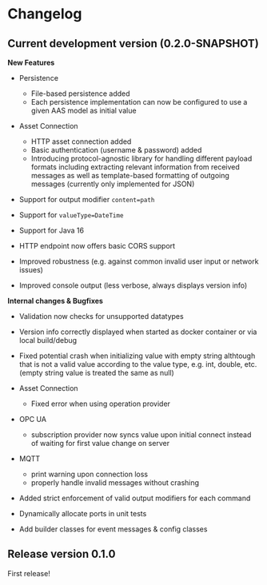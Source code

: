 # Changelog

## Current development version (0.2.0-SNAPSHOT)

**New Features**
*   Persistence
	*   File-based persistence added
	*   Each persistence implementation can now be configured to use a given AAS model as initial value

*   Asset Connection
	*   HTTP asset connection added
	*   Basic authentication (username & password) added
	*   Introducing protocol-agnostic library for handling different payload formats including extracting relevant information from received messages as well as template-based formatting of outgoing messages (currently only implemented for JSON)

*   Support for output modifier `content=path`

*   Support for `valueType=DateTime`

*   Support for Java 16

*   HTTP endpoint now offers basic CORS support

*   Improved robustness (e.g. against common invalid user input or network issues)

*   Improved console output (less verbose, always displays version info)

**Internal changes & Bugfixes**
*   Validation now checks for unsupported datatypes

*   Version info correctly displayed when started as docker container or via local build/debug

*   Fixed potential crash when initializing value with empty string althtough that is not a valid value according to the value type, e.g. int, double, etc. (empty string value is treated the same as null)

*   Asset Connection
	*   Fixed error when using operation provider

*   OPC UA
	*   subscription provider now syncs value upon initial connect instead of waiting for first value change on server

*   MQTT
	*   print warning upon connection loss
	*   properly handle invalid messages without crashing

*   Added strict enforcement of valid output modifiers for each command

*   Dynamically allocate ports in unit tests

*   Add builder classes for event messages & config classes

## Release version 0.1.0

First release!

